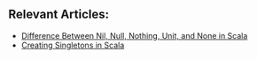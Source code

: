 ## Relevant Articles:

- [Difference Between Nil, Null, Nothing, Unit, and None in Scala](https://www.baeldung.com/scala/nil-null-nothing-unit-none)
- [Creating Singletons in Scala](https://www.baeldung.com/scala/creating-singletons)
